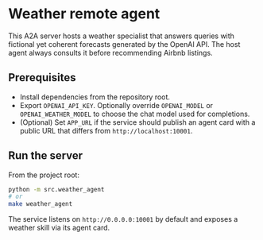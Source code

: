 # Weather remote agent

This A2A server hosts a weather specialist that answers queries with fictional yet coherent forecasts generated by the OpenAI API. The host agent always consults it before recommending Airbnb listings.

## Prerequisites

* Install dependencies from the repository root.
* Export `OPENAI_API_KEY`. Optionally override `OPENAI_MODEL` or `OPENAI_WEATHER_MODEL` to choose the chat model used for completions.
* (Optional) Set `APP_URL` if the service should publish an agent card with a public URL that differs from `http://localhost:10001`.

## Run the server

From the project root:

```bash
python -m src.weather_agent
# or
make weather_agent
```

The service listens on `http://0.0.0.0:10001` by default and exposes a weather skill via its agent card.
